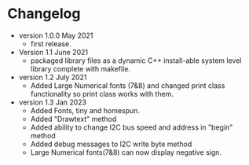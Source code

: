 # Changelog

* version 1.0.0 May 2021
	* first release.
* Version 1.1 June 2021
	* packaged library files as a dynamic C++ install-able system level library complete with makefile.
* version 1.2 July 2021
	* Added Large Numerical fonts (7&8) and changed print class functionality so print class works with them.
* version 1.3 Jan 2023
	* Added Fonts, tiny and homespun.
	* Added "Drawtext" method
	* Added ability to change I2C bus speed and address in "begin" method
	* Added debug messages to I2C write byte method
	* Large Numerical fonts(7&8) can now display negative sign.
